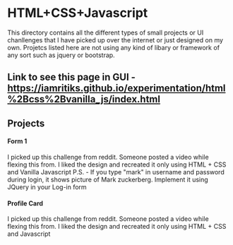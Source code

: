# HTML+CSS+Javascript

This directory contains all the different types of small projects or UI chanllenges that I have picked up over the internet or just designed on my own. Projetcs listed here are not using any kind of libary or framework of any sort such as jquery or bootstrap.

## Link to see this page in GUI - https://iamritiks.github.io/experimentation/html%2Bcss%2Bvanilla_js/index.html
## Projects

#### Form 1

I picked up this challenge from reddit. Someone posted a video while flexing this from. I liked the design and recreated it only using HTML + CSS and Vanilla Javascript
P.S. - If you type "mark" in username and password during login, it shows picture of Mark zuckerberg. Implement it using JQuery in your Log-in form


#### Profile Card

I picked up this challenge from reddit. Someone posted a video while flexing this from. I liked the design and recreated it only using HTML + CSS and Javascript
